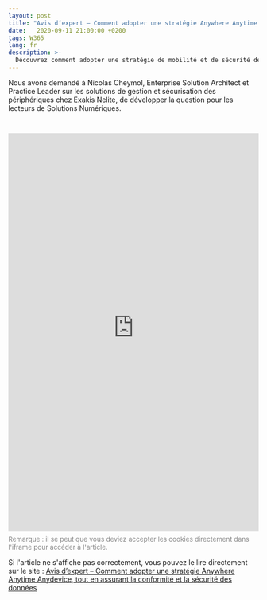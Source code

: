 ```yaml
---
layout: post
title: "Avis d’expert – Comment adopter une stratégie Anywhere Anytime Anydevice, tout en assurant la conformité et la sécurité des données"
date:   2020-09-11 21:00:00 +0200
tags: W365
lang: fr
description: >-
  Découvrez comment adopter une stratégie de mobilité et de sécurité des données sur tous les appareils, partout et à tout moment, tout en assurant la conformité réglementaire.
---
```

Nous avons demandé à Nicolas Cheymol, Enterprise Solution Architect et Practice Leader
 sur les solutions de gestion et sécurisation des périphériques chez Exakis Nelite, de
 développer la question pour les lecteurs de Solutions Numériques.

<iframe src="https://www.solutions-numeriques.com/avis-dexpert-comment-adopter-une-strategie-anywhere-anytime-anydevice-tout-en-assurant-la-conformite-et-la-securite-des-donnees/" width="100%" height="800" style="border:none; margin-top:2em;" title="Lire l'article sur Solutions Numériques"></iframe>

<p style="margin-top:0.5em; color:#888; font-size:0.95em;">Remarque : il se peut que vous deviez accepter les cookies directement dans l'iframe pour accéder à l'article.</p>

<p style="margin-top:1em;">Si l'article ne s'affiche pas correctement, vous pouvez le lire directement sur le site :
<a href="https://www.solutions-numeriques.com/avis-dexpert-comment-adopter-une-strategie-anywhere-anytime-anydevice-tout-en-assurant-la-conformite-et-la-securite-des-donnees/" target="_blank" rel="noopener">Avis d’expert – Comment adopter une stratégie Anywhere Anytime Anydevice, tout en assurant la conformité et la sécurité des données</a></p>



